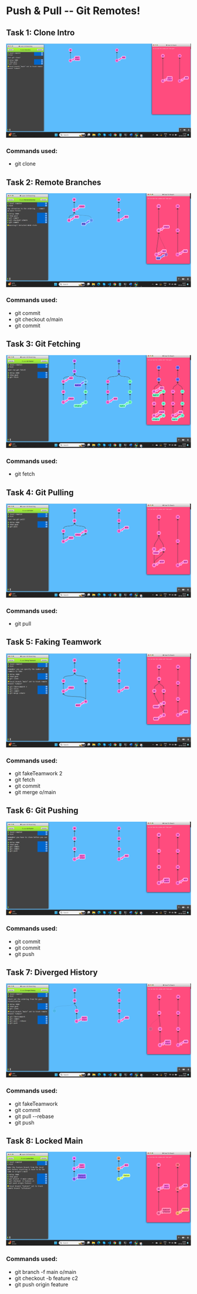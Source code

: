 # Push & Pull -- Git Remotes!

## Task 1: Clone Intro
![App Screenshot](../SS/Remote/T1_1.png)


### Commands used:
- git clone


## Task 2: Remote Branches
![App Screenshot](../SS/Remote/T1_2.png)



### Commands used:
- git commit
- git checkout o/main
- git commit



## Task 3: Git Fetching
![App Screenshot](../SS/Remote/T1_3.png)



### Commands used:
- git fetch



## Task 4: Git Pulling
![App Screenshot](../SS/Remote/T1_4.png)



### Commands used:
- git pull


## Task 5: Faking Teamwork
![App Screenshot](../SS/Remote/T1_5.png)



### Commands used:
- git fakeTeamwork 2
- git fetch
- git commit
- git merge o/main


## Task 6: Git Pushing
![App Screenshot](../SS/Remote/T1_6.png)


### Commands used:
- git commit
- git commit
- git push


## Task 7: Diverged History
![App Screenshot](../SS/Remote/T1_7.png)


### Commands used:
- git fakeTeamwork 
- git commit
- git pull --rebase
- git push



## Task 8: Locked Main
![App Screenshot](../SS/Remote/T1_8.png)


### Commands used:
- git branch -f main o/main
- git checkout -b feature c2
- git push origin feature